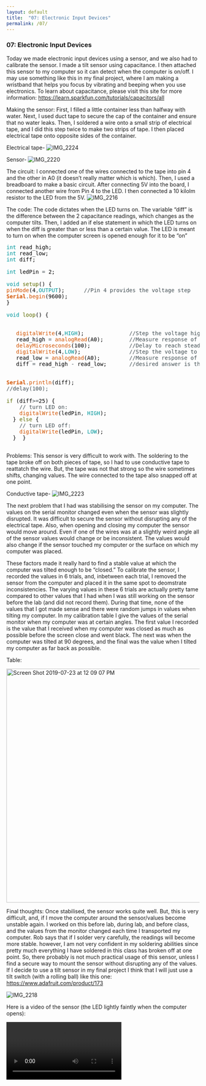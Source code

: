 ```yaml
---
layout: default
title:  "07: Electronic Input Devices"
permalink: /07/
---
```


### 07: Electronic Input Devices

Today we made electronic input devices using a sensor, and we also had to calibrate the sensor. I made a tilt sensor using capacitance. I then attached this sensor to my computer so it can detect when the computer is on/off. I may use something like this in my final project, where I am making a wristband that helps you focus by vibrating and beeping when you use electronics. To learn about capacitance, please visit this site for more information: https://learn.sparkfun.com/tutorials/capacitors/all

Making the sensor:
First, I filled a little container less than halfway with water. Next, I used duct tape to secure the cap of the container and ensure that no water leaks. Then, I soldered a wire onto a small strip of electrical tape, and I did this step twice to make two strips of tape. I then placed electrical tape onto opposite sides of the container.

Electrical tape-
![IMG_2224](https://user-images.githubusercontent.com/52216217/61652587-46818800-ac86-11e9-98f7-942ac57072cb.jpg)

Sensor-
![IMG_2220](https://user-images.githubusercontent.com/52216217/61652368-c6f3b900-ac85-11e9-8f13-cd184872f66c.jpg)

The circuit:
I connected one of the wires connected to the tape into pin 4 and the other in A0 (it doesn’t really matter which is which). Then, I used a breadboard to make a basic circuit. After connecting 5V into the board, I connected another wire from Pin 4 to the LED. I then connected a 10 kilolm resistor to the LED from the 5V. 
![IMG_2216](https://user-images.githubusercontent.com/52216217/61652420-e559b480-ac85-11e9-80f8-8ccafa2a3948.jpg)

The code:
The code dictates when the LED turns on. The variable “diff” is the difference between the 2 capacitance readings, which changes as the computer tilts. Then, I added an if else statement in which the LED turns on when the diff is greater than or less than a certain value. The LED is meant to turn on when the computer screen is opened enough for it to be “on”

<pre>
<font color="#00979c">int</font> <font color="#000000">read_high</font><font color="#000000">;</font>
<font color="#00979c">int</font> <font color="#000000">read_low</font><font color="#000000">;</font>
<font color="#00979c">int</font> <font color="#000000">diff</font><font color="#000000">;</font>

<font color="#00979c">int</font> <font color="#000000">ledPin</font> <font color="#434f54">=</font> <font color="#000000">2</font><font color="#000000">;</font>

<font color="#00979c">void</font> <font color="#5e6d03">setup</font><font color="#000000">(</font><font color="#000000">)</font> <font color="#000000">{</font>
<font color="#d35400">pinMode</font><font color="#000000">(</font><font color="#000000">4</font><font color="#434f54">,</font><font color="#00979c">OUTPUT</font><font color="#000000">)</font><font color="#000000">;</font> &nbsp;&nbsp;&nbsp;&nbsp;&nbsp;<font color="#434f54">&#47;&#47;Pin 4 provides the voltage step</font>
<b><font color="#d35400">Serial</font></b><font color="#434f54">.</font><font color="#d35400">begin</font><font color="#000000">(</font><font color="#000000">9600</font><font color="#000000">)</font><font color="#000000">;</font>
<font color="#000000">}</font>

<font color="#00979c">void</font> <font color="#5e6d03">loop</font><font color="#000000">(</font><font color="#000000">)</font> <font color="#000000">{</font>

 
 &nbsp;&nbsp;<font color="#d35400">digitalWrite</font><font color="#000000">(</font><font color="#000000">4</font><font color="#434f54">,</font><font color="#00979c">HIGH</font><font color="#000000">)</font><font color="#000000">;</font> &nbsp;&nbsp;&nbsp;&nbsp;&nbsp;&nbsp;&nbsp;&nbsp;&nbsp;&nbsp;&nbsp;&nbsp;&nbsp;<font color="#434f54">&#47;&#47;Step the voltage high on conductor 1.</font>
 &nbsp;&nbsp;<font color="#000000">read_high</font> <font color="#434f54">=</font> <font color="#d35400">analogRead</font><font color="#000000">(</font><font color="#000000">A0</font><font color="#000000">)</font><font color="#000000">;</font> &nbsp;&nbsp;&nbsp;&nbsp;&nbsp;&nbsp;&nbsp;<font color="#434f54">&#47;&#47;Measure response of conductor 2.</font>
 &nbsp;&nbsp;<font color="#d35400">delayMicroseconds</font><font color="#000000">(</font><font color="#000000">100</font><font color="#000000">)</font><font color="#000000">;</font> &nbsp;&nbsp;&nbsp;&nbsp;&nbsp;&nbsp;&nbsp;&nbsp;&nbsp;&nbsp;&nbsp;<font color="#434f54">&#47;&#47;Delay to reach steady state.</font>
 &nbsp;&nbsp;<font color="#d35400">digitalWrite</font><font color="#000000">(</font><font color="#000000">4</font><font color="#434f54">,</font><font color="#00979c">LOW</font><font color="#000000">)</font><font color="#000000">;</font> &nbsp;&nbsp;&nbsp;&nbsp;&nbsp;&nbsp;&nbsp;&nbsp;&nbsp;&nbsp;&nbsp;&nbsp;&nbsp;&nbsp;<font color="#434f54">&#47;&#47;Step the voltage to zero on conductor 1.</font>
 &nbsp;&nbsp;<font color="#000000">read_low</font> <font color="#434f54">=</font> <font color="#d35400">analogRead</font><font color="#000000">(</font><font color="#000000">A0</font><font color="#000000">)</font><font color="#000000">;</font> &nbsp;&nbsp;&nbsp;&nbsp;&nbsp;&nbsp;&nbsp;&nbsp;<font color="#434f54">&#47;&#47;Measure response of conductor 2.</font>
 &nbsp;&nbsp;<font color="#000000">diff</font> <font color="#434f54">=</font> <font color="#000000">read_high</font> <font color="#434f54">-</font> <font color="#000000">read_low</font><font color="#000000">;</font> &nbsp;&nbsp;&nbsp;&nbsp;&nbsp;&nbsp;<font color="#434f54">&#47;&#47;desired answer is the difference between high and low.</font>


<b><font color="#d35400">Serial</font></b><font color="#434f54">.</font><font color="#d35400">println</font><font color="#000000">(</font><font color="#000000">diff</font><font color="#000000">)</font><font color="#000000">;</font>
<font color="#434f54">&#47;&#47;delay(100);</font>

<font color="#5e6d03">if</font> <font color="#000000">(</font><font color="#000000">diff</font><font color="#434f54">&gt;=</font><font color="#000000">25</font><font color="#000000">)</font> <font color="#000000">{</font>
 &nbsp;&nbsp;&nbsp;<font color="#434f54">&#47;&#47; turn LED on:</font>
 &nbsp;&nbsp;&nbsp;<font color="#d35400">digitalWrite</font><font color="#000000">(</font><font color="#000000">ledPin</font><font color="#434f54">,</font> <font color="#00979c">HIGH</font><font color="#000000">)</font><font color="#000000">;</font>
 &nbsp;<font color="#000000">}</font> <font color="#5e6d03">else</font> <font color="#000000">{</font>
 &nbsp;&nbsp;&nbsp;<font color="#434f54">&#47;&#47; turn LED off:</font>
 &nbsp;&nbsp;&nbsp;<font color="#d35400">digitalWrite</font><font color="#000000">(</font><font color="#000000">ledPin</font><font color="#434f54">,</font> <font color="#00979c">LOW</font><font color="#000000">)</font><font color="#000000">;</font>
 &nbsp;<font color="#000000">}</font> &nbsp;<font color="#000000">}</font>

</pre>


Problems:
This sensor is very difficult to work with. The soldering to the tape broke off on both pieces of tape, so I had to use conductive tape to reattatch the wire. But, the tape was not that strong so the wire sometimes shifts, changing values. The wire connected to the tape also snapped off at one point. 

Conductive tape-
![IMG_2223](https://user-images.githubusercontent.com/52216217/61652512-1c2fca80-ac86-11e9-9d6a-bd2b47220445.jpg)

The next problem that I had was stabilising the sensor on my computer. The values on the serial monitor changed even when the sensor was slightly disrupted. It was difficult to secure the sensor without disrupting any of the electrical tape. Also, when opening and closing my computer the sensor would move around. Even if one of the wires was at a slightly weird angle all of the sensor values would change or be inconsistent. The values would also change if the sensor touched my computer or the surface on which my computer was placed.

These factors made it really hard to find a stable value at which the computer was tilted enough to be “closed.” To calibrate the sensor, I recorded the values in 6 trials, and, inbetween each trial, I removed the sensor from the computer and placed it in the same spot to deomstrate inconsistencies. The varying values in these 6 trials are actually pretty tame compared to other values that I had when I was still working on the sensor before the lab (and did not record them). During that time, none of the values that I got made sense and there were random jumps in values when tilting my computer. In my calibration table I give the values of the serial monitor when my computer was at certain angles. The first value I recorded is the value that I received when my computer was closed as much as possible before the screen close and went black. The next was when the computer was tilted at 90 degrees, and the final was the value when I tilted my computer as far back as possible.

Table:

<img width="609" alt="Screen Shot 2019-07-23 at 12 09 07 PM" src="https://user-images.githubusercontent.com/52216217/61728201-c10fdd80-ad42-11e9-80ab-24fd7fac3699.png">

Final thoughts:
Once stabilised, the sensor works quite well. But, this is very difficult, and, if I move the computer around the sensor/values become unstable again. I worked on this before lab, during lab, and before class, and the values from the monitor changed each time I transported my computer. Rob says that if I solder very carefully, the readings will become more stable. however, I am not very confident in my soldering abilities since pretty much everything I have soldered in this class has broken off at one point. So, there probably is not much practical usage of this sensor, unless I find a secure way to mount the sensor without disrupting any of the values.
If I decide to use a tilt sensor in my final project I think that I will just use a tilt switch (with a rolling ball) like this one: https://www.adafruit.com/product/173 

![IMG_2218](https://user-images.githubusercontent.com/52216217/61652485-0c17eb00-ac86-11e9-9879-dd6f0ed6b511.jpg)

Here is a video of the sensor (the LED lightly faintly when the computer opens):
	
<video width="" controls="">
		<source src="IMG_2210.mp4" type="video/mp4">
	</video>
